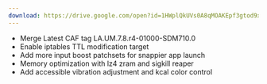 ```yaml
---
download: https://drive.google.com/open?id=1HWplQkUVs0A8qMOAKEpf3gtod9xmGESy
---
```

- Merge Latest CAF tag LA.UM.7.8.r4-01000-SDM710.0
- Enable iptables TTL modification target
- Add more input boost patchsets for snappier app launch
- Memory optimization with lz4 zram and sigkill reaper
- Add accessible vibration adjustment and kcal color control
